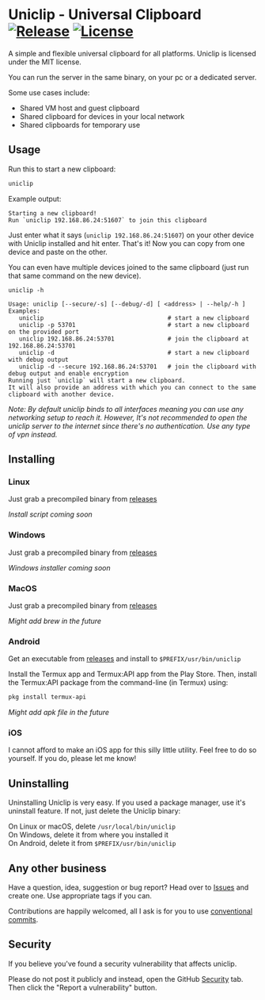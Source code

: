 # Uniclip - Universal Clipboard [![Release](https://img.shields.io/github/v/release/robinhickmann/uniclip)](https://github.com/robinhickmann/uniclip/releases/latest) [![License](https://img.shields.io/github/license/robinhickmann/uniclip)](https://github.com/robinhickmann/uniclip/blob/main/LICENSE)

A simple and flexible universal clipboard for all platforms.
Uniclip is licensed under the MIT license.

You can run the server in the same binary, on your pc or a dedicated server.

Some use cases include:

- Shared VM host and guest clipboard
- Shared clipboard for devices in your local network
- Shared clipboards for temporary use

## Usage

Run this to start a new clipboard:

```sh
uniclip
```

Example output:

```text
Starting a new clipboard!
Run `uniclip 192.168.86.24:51607` to join this clipboard

```

Just enter what it says (`uniclip 192.168.86.24:51607`) on your other device with Uniclip installed and hit enter. That's it! Now you can copy from one device and paste on the other.

You can even have multiple devices joined to the same clipboard (just run that same command on the new device).

```text
uniclip -h

Usage: uniclip [--secure/-s] [--debug/-d] [ <address> | --help/-h ]
Examples:
   uniclip                                   # start a new clipboard
   uniclip -p 53701                          # start a new clipboard on the provided port
   uniclip 192.168.86.24:53701               # join the clipboard at 192.168.86.24:53701
   uniclip -d                                # start a new clipboard with debug output
   uniclip -d --secure 192.168.86.24:53701   # join the clipboard with debug output and enable encryption
Running just `uniclip` will start a new clipboard.
It will also provide an address with which you can connect to the same clipboard with another device.
```

_Note: By default uniclip binds to all interfaces meaning you can use any networking setup to reach it. However, It's not recommended to open the uniclip server to the internet since there's no authentication. Use any type of vpn instead._

## Installing

### Linux

Just grab a precompiled binary from [releases](https://github.com/quackduck/uniclip/releases)

_Install script coming soon_

### Windows

Just grab a precompiled binary from [releases](https://github.com/quackduck/uniclip/releases)

_Windows installer coming soon_

### MacOS

Just grab a precompiled binary from [releases](https://github.com/quackduck/uniclip/releases)

_Might add brew in the future_

### Android

Get an executable from [releases](https://github.com/quackduck/uniclip/releases) and install to `$PREFIX/usr/bin/uniclip`

Install the Termux app and Termux:API app from the Play Store.
Then, install the Termux:API package from the command-line (in Termux) using:

```sh
pkg install termux-api
```

_Might add apk file in the future_

### iOS

I cannot afford to make an iOS app for this silly little utility. Feel free to do so yourself. If you do, please let me know!

## Uninstalling

Uninstalling Uniclip is very easy. If you used a package manager, use it's uninstall feature. If not, just delete the Uniclip binary:

On Linux or macOS, delete `/usr/local/bin/uniclip`  
On Windows, delete it from where you installed it  
On Android, delete it from `$PREFIX/usr/bin/uniclip`

## Any other business

Have a question, idea, suggestion or bug report? Head over to [Issues](https://github.com/robinhickmann/uniclip/issues) and create one. Use appropriate tags if you can.

Contributions are happily welcomed, all I ask is for you to use [conventional commits](https://www.conventionalcommits.org/en/v1.0.0/).

## Security

If you believe you've found a security vulnerability that affects uniclip.

Please do not post it publicly and instead, open the GitHub [Security](https://github.com/robinhickmann/uniclip/security) tab. Then click the "Report a vulnerability" button.
